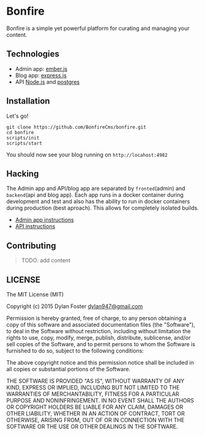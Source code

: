 # Bonfire

Bonfire is a simple yet powerful platform for curating and managing your content.

## Technologies

 - Admin app: [ember.js](http://emberjs.com/)
 - Blog app: [express.js](http://expressjs.com/)
 - API [Node.js](nodejs.org) and [postgres](http://www.postgresql.org/)

## Installation

Let's go!

```shell
git clone https://github.com/BonfireCms/bonfire.git
cd bonfire
scripts/init
scripts/start
```

You should now see your blog running on `http://locahost:4982`

## Hacking

The Admin app and API/blog app are separated by `fronted`(admin) and
`backend`(api and blog app). Each app runs in a docker container during development
and test and also has the ability to run in docker containers during production
(best aproach). This allows for completely isolated builds.

- [Admin app instructions](https://github.com/BonfireCMS/bonfire/tree/master/frontend)
- [API instructions](https://github.com/BonfireCMS/bonfire/blob/master/backend/README.md)

## Contributing

> TODO: add content

## LICENSE

The MIT License (MIT)

Copyright (c) 2015 Dylan Foster <dylan947@gmail.com>

Permission is hereby granted, free of charge, to any person obtaining a copy
of this software and associated documentation files (the "Software"), to deal
in the Software without restriction, including without limitation the rights
to use, copy, modify, merge, publish, distribute, sublicense, and/or sell
copies of the Software, and to permit persons to whom the Software is
furnished to do so, subject to the following conditions:

The above copyright notice and this permission notice shall be included in
all copies or substantial portions of the Software.

THE SOFTWARE IS PROVIDED "AS IS", WITHOUT WARRANTY OF ANY KIND, EXPRESS OR
IMPLIED, INCLUDING BUT NOT LIMITED TO THE WARRANTIES OF MERCHANTABILITY,
FITNESS FOR A PARTICULAR PURPOSE AND NONINFRINGEMENT. IN NO EVENT SHALL THE
AUTHORS OR COPYRIGHT HOLDERS BE LIABLE FOR ANY CLAIM, DAMAGES OR OTHER
LIABILITY, WHETHER IN AN ACTION OF CONTRACT, TORT OR OTHERWISE, ARISING FROM,
OUT OF OR IN CONNECTION WITH THE SOFTWARE OR THE USE OR OTHER DEALINGS IN
THE SOFTWARE.
